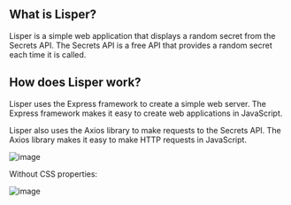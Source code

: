 ## What is Lisper?

Lisper is a simple web application that displays a random secret from the Secrets API. The Secrets API is a free API that provides a random secret each time it is called.

## How does Lisper work?

Lisper uses the Express framework to create a simple web server. The Express framework makes it easy to create web applications in JavaScript.

Lisper also uses the Axios library to make requests to the Secrets API. The Axios library makes it easy to make HTTP requests in JavaScript.

![image](https://github.com/Satvik-15/Secrets-API-Project/assets/77858316/0d69758a-f929-48db-92dc-3ee482e836f4)

Without CSS properties:

![image](https://github.com/Satvik-15/Secrets-API-Project/assets/77858316/5e4f3854-6902-4c68-9d65-b0b19d3b59cd)
